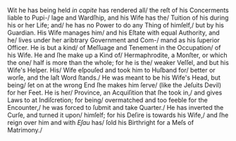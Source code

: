 
Wit he has being held *in capite* has rendered all/
the reſt of his Concerments liable to Pupi-/
lage and Wardſhip, and his Wife has the/
Tuition of his during his or her Life; and/
he has no Power to do any Thing of himſelf,/
but by his Guardian. His Wife manages him/
and his Eſtate with equal Authority, and he/
lives under her aribtrary Government and Com-/
mand as his ſuperior Officer. He is but a kind/
of Meſſuage and Tenement in the Occupation/
of his Wife. He and ſhe make up a Kind of/
 Hermaphrodite, a Monſter, or which the one/
 half is more than the whole; for he is the/
 weaker Veſſel, and but his Wife's Helper. His/
 Wife eſpouſed and took him to Huſband for/
 better or worſe, and the laſt Word ſtands./
 He was meant to be his Wife's Head, but being/
 ſet on at the wrong End ſhe makes him ſerve/
 (like the Jeſuits Devil) for her Feet. He is her/
 Province, an Acquiſition that ſhe took in,/
 and gives Laws to at Indiſcretion; for being/
 overmatched and too feeble for the Encounter,/
 he was forced to ſubmit and take Quarter./
 He has inverted the Curſe, and turned it upon/
 himſelf; for his Deſire is towards his Wife,/
 and ſhe reign over him and with *Eſau* has/
 ſold his Birthright for a Meſs of Matrimony./
